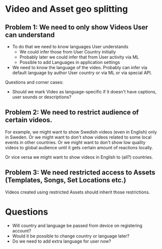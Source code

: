 # Video and Asset geo splitting

## Problem 1: We need to only show Videos User can understand

- To do that we need to know languages User understands
    - We could infer those from User Country initially
    - Probably later we could infer that from User activity via ML
    - Possible to add Languages in application settings
- We need to know the language of the video.
  Probably can infer via default language by author User country or via ML or via special API.

Questions and corner cases:

- Should we mark Video as language-specific if it doesn't have captions, user sounds or descriptions?

## Problem 2: We need to restrict audience of certain videos.

For example, we might want to show Swedish videos (even in English) only in Sweden.
Or we might want to don't show videos related to some local events in other countries.
Or we might want to don't show low quality videos to global audience until it gets certain amount of reactions locally.

Or vice versa we might want to show videos in English to (all?) countries.

## Problem 3: We need restricted access to Assets (Templates, Songs, Set Locations etc.)

Videos created using restricted Assets should inherit those restrictions.

# Questions

- Will country and language be passed from device on registering account?
- Would it be possible to change country or language later?
- Do we need to add extra language for user now?
